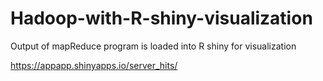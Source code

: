 # Hadoop-with-R-shiny-visualization
Output of mapReduce program is loaded into R shiny for visualization 

https://appapp.shinyapps.io/server_hits/

